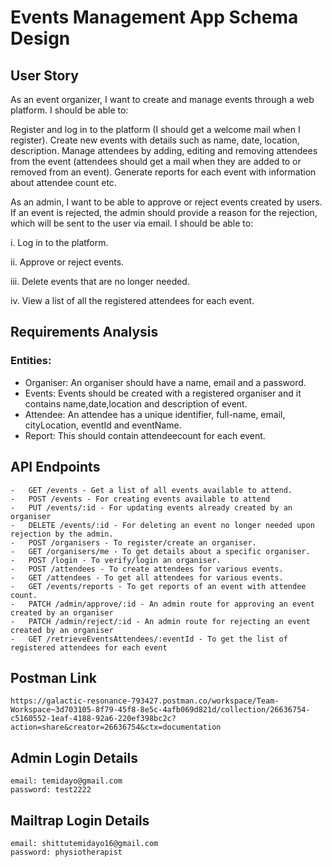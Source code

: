 # Events Management App Schema Design

## User Story

As an event organizer, I want to create and manage events through a web platform. I should be able to:

Register and log in to the platform (I should get a welcome mail when I register).
Create new events with details such as name, date, location, description.
Manage attendees by adding, editing and removing attendees from the event (attendees should get a mail when they are added to or removed from an event).
Generate reports for each event with information about attendee count etc.

As an admin, I want to be able to approve or reject events created  by users. If an event is rejected, the admin should provide a reason for the rejection, which will be sent to the user via email. I should be able to:

i. Log in to the platform.

ii. Approve or reject events.

iii. Delete events that are no longer needed.

iv. View a list of all the registered attendees for each event.

## Requirements Analysis

### Entities:

-   Organiser: An organiser should have a name, email and a password.
-   Events: Events should be created with a registered organiser and it contains name,date,location and description of event.
-   Attendee: An attendee has a unique identifier, full-name, email, cityLocation, eventId and eventName.
-   Report: This should contain attendeecount for each event.


## API Endpoints

```
-   GET /events - Get a list of all events available to attend.
-   POST /events - For creating events available to attend
-   PUT /events/:id - For updating events already created by an organiser
-   DELETE /events/:id - For deleting an event no longer needed upon rejection by the admin.
-   POST /organisers - To register/create an organiser.
-   GET /organisers/me - To get details about a specific organiser.
-   POST /login - To verify/login an organiser.
-   POST /attendees - To create attendees for various events.
-   GET /attendees - To get all attendees for various events.
-   GET /events/reports - To get reports of an event with attendee count.
-   PATCH /admin/approve/:id - An admin route for approving an event created by an organiser
-   PATCH /admin/reject/:id - An admin route for rejecting an event created by an organiser
-   GET /retrieveEventsAttendees/:eventId - To get the list of registered attendees for each event

```
## Postman Link

```
https://galactic-resonance-793427.postman.co/workspace/Team-Workspace~3d703105-8f79-45f8-8e5c-4afb069d821d/collection/26636754-c5160552-1eaf-4188-92a6-220ef398bc2c?action=share&creator=26636754&ctx=documentation

```
## Admin Login Details

```
email: temidayo@gmail.com
password: test2222

```
## Mailtrap Login Details

```
email: shittutemidayo16@gmail.com
password: physiotherapist